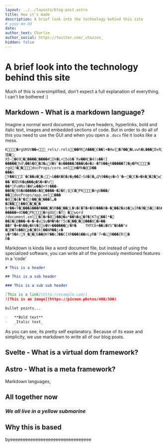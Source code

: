 ```yaml
---
layout: ../../layouts/blog-post.astro
title: How it's made
description: A brief look into the technology behind this site
# yyyy-mm-dd
date:
author_text: Charlie
author_social: https://twitter.com/_chazzox_
hidden: false
---
```


# A brief look into the technology behind this site

Much of this is oversimplified, don't expect a full explanation of everything. I
can't be bothered :)

## Markdown - What is a markdown language?

Imagine a normal word document, you have headers, hyperlinks, bold and italic text,
images and embedded sections of code. But in order to do all of this you need to use
the GUI and when you open a `.docx` file it looks like a mess.

```docx
K    �rgUKUV��   =    _rels/.rels                  ��MKA���C��l+�Hw{�7���Lvwh�L���DхR=�͛�����慥�;
X5-�69���������#Ik�L>Sob�`Rͷ��N�4)s��!I �����hd\��5�O�3�ٹd�V`�o�����J���&�e�z-�T8��ځK�����T2�y�PK    �
rgU!��       docProps/core.xml                  m�Mk�@D��
���n Y��SI`�C��a��;~&��K�E�z�y��Z~Sd�]�ںQ%9��qs�>ޟ�'5�C�>�k��2�wz����q!��΄�姏VK�q���g�S�<�%ѓ
��*FuWNx(�W\w��@+Yr���-��B�򿃽9ȍ�A�����s�Q����~�2�E;$C�PK    �rgU���/�   �     docProps/app.xml                  ���
�0�{�"�ަz)������lڀ�
�Z��| ��0���
br��<T����å���R����5R����L�\�C�T�+�9U���X�~���Z�a$�􀬎u}R�3�S�(�b��!�����+dO��PK    �rgUU:�f   �    word
/document.xml                  �]�r�8}��@�a*��%�q�f�|KTq��l*�	��I�@���~�~�~�v$u�M�%�r!5c����@ ���U�>��
��Y٬�+�%��y�kV�]o�V>������/�Y�	THTC6+��i�VS^�b��"e	�B�Té��Dp��5k[��NM��jx�
y�*9�A:9_��G��@H?��cJ��C[XR���$��nLyR�٬7+�L9���{R(�
O�
```

Markdown is kinda like a word document file, but instead of using the specialized
software, you can write all of the previously mentioned features in a 'code'

```md
# This is a header

## This is a sub header

### This is a sub sub header

[This is a link](http://example.com/)
![This is an image](https://picsum.photos/400/300)

bullet points...

-   **Bold text**
-   _Italic text_
```

As you can see, its pretty self explanatory. Because of its ease and simplicity, we
use markdown to write all of our blog posts.

## Svelte - What is a virtual dom framework?

## Astro - What is a meta framework?

Markdown languages,

## All together now

### _We all live in a yellow submarine_

## Why this is based

byeeeeeeeeeeeeeeeeeeeeeeeeeeeeeeee
